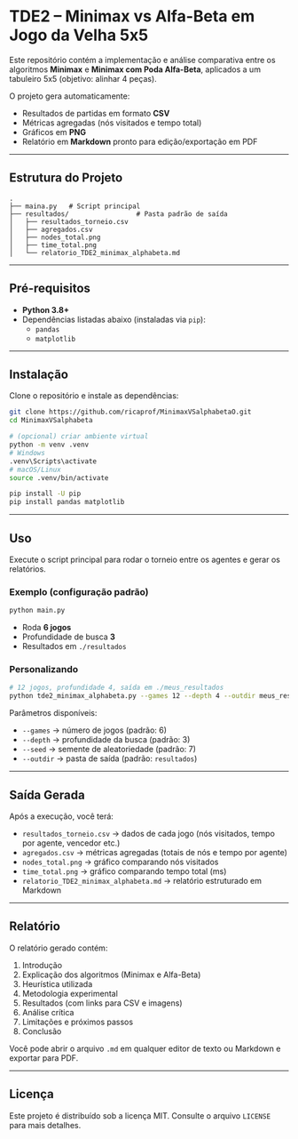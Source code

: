 # TDE2 – Minimax vs Alfa-Beta em Jogo da Velha 5x5

Este repositório contém a implementação e análise comparativa entre os algoritmos **Minimax** e **Minimax com Poda Alfa-Beta**, aplicados a um tabuleiro 5x5 (objetivo: alinhar 4 peças).

O projeto gera automaticamente:
- Resultados de partidas em formato **CSV**
- Métricas agregadas (nós visitados e tempo total)
- Gráficos em **PNG**
- Relatório em **Markdown** pronto para edição/exportação em PDF

---

## Estrutura do Projeto

```
.
├── maina.py   # Script principal
├── resultados/                 # Pasta padrão de saída
│   ├── resultados_torneio.csv
│   ├── agregados.csv
│   ├── nodes_total.png
│   ├── time_total.png
│   └── relatorio_TDE2_minimax_alphabeta.md
```

---

## Pré-requisitos

- **Python 3.8+**
- Dependências listadas abaixo (instaladas via `pip`):
  - `pandas`
  - `matplotlib`

---

## Instalação

Clone o repositório e instale as dependências:

```bash
git clone https://github.com/ricaprof/MinimaxVSalphabetaO.git
cd MinimaxVSalphabeta

# (opcional) criar ambiente virtual
python -m venv .venv
# Windows
.venv\Scripts\activate
# macOS/Linux
source .venv/bin/activate

pip install -U pip
pip install pandas matplotlib
```

---

## Uso

Execute o script principal para rodar o torneio entre os agentes e gerar os relatórios.

### Exemplo (configuração padrão)
```bash
python main.py
```
- Roda **6 jogos**
- Profundidade de busca **3**
- Resultados em `./resultados`

### Personalizando
```bash
# 12 jogos, profundidade 4, saída em ./meus_resultados
python tde2_minimax_alphabeta.py --games 12 --depth 4 --outdir meus_resultados
```

Parâmetros disponíveis:
- `--games` → número de jogos (padrão: 6)
- `--depth` → profundidade da busca (padrão: 3)
- `--seed`  → semente de aleatoriedade (padrão: 7)
- `--outdir` → pasta de saída (padrão: `resultados`)

---

## Saída Gerada

Após a execução, você terá:
- `resultados_torneio.csv` → dados de cada jogo (nós visitados, tempo por agente, vencedor etc.)
- `agregados.csv` → métricas agregadas (totais de nós e tempo por agente)
- `nodes_total.png` → gráfico comparando nós visitados
- `time_total.png` → gráfico comparando tempo total (ms)
- `relatorio_TDE2_minimax_alphabeta.md` → relatório estruturado em Markdown

---

## Relatório

O relatório gerado contém:
1. Introdução
2. Explicação dos algoritmos (Minimax e Alfa-Beta)
3. Heurística utilizada
4. Metodologia experimental
5. Resultados (com links para CSV e imagens)
6. Análise crítica
7. Limitações e próximos passos
8. Conclusão

Você pode abrir o arquivo `.md` em qualquer editor de texto ou Markdown e exportar para PDF.

---

## Licença

Este projeto é distribuído sob a licença MIT. Consulte o arquivo `LICENSE` para mais detalhes.
